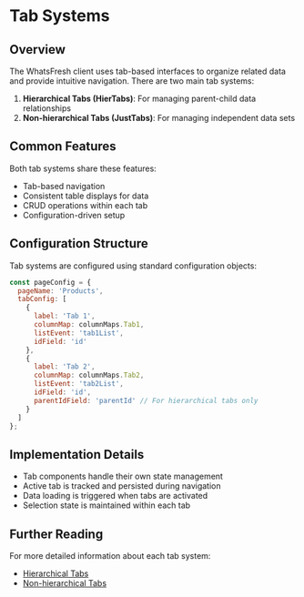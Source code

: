 # Tab Systems

## Overview

The WhatsFresh client uses tab-based interfaces to organize related data and provide intuitive navigation. There are two main tab systems:

1. **Hierarchical Tabs (HierTabs)**: For managing parent-child data relationships
2. **Non-hierarchical Tabs (JustTabs)**: For managing independent data sets

## Common Features

Both tab systems share these features:

- Tab-based navigation
- Consistent table displays for data
- CRUD operations within each tab
- Configuration-driven setup

## Configuration Structure

Tab systems are configured using standard configuration objects:

```javascript
const pageConfig = {
  pageName: 'Products',
  tabConfig: [
    {
      label: 'Tab 1',
      columnMap: columnMaps.Tab1,
      listEvent: 'tab1List',
      idField: 'id'
    },
    {
      label: 'Tab 2',
      columnMap: columnMaps.Tab2,
      listEvent: 'tab2List',
      idField: 'id',
      parentIdField: 'parentId' // For hierarchical tabs only
    }
  ]
};
```

## Implementation Details

- Tab components handle their own state management
- Active tab is tracked and persisted during navigation
- Data loading is triggered when tabs are activated
- Selection state is maintained within each tab

## Further Reading

For more detailed information about each tab system:

- [Hierarchical Tabs](hier-tabs.md)
- [Non-hierarchical Tabs](just-tabs.md)
